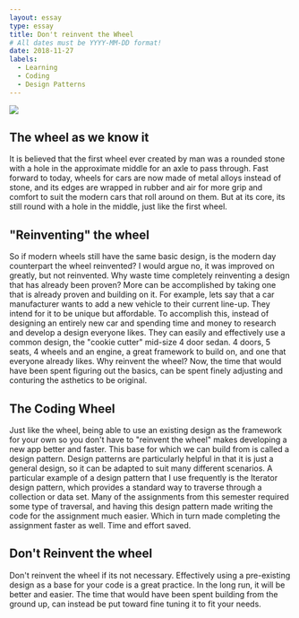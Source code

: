 ```yaml
---
layout: essay
type: essay
title: Don't reinvent the Wheel
# All dates must be YYYY-MM-DD format!
date: 2018-11-27
labels:
  - Learning
  - Coding
  - Design Patterns
---
```

<img class="ui image" src="{{ site.baseurl }}/images/wheel.jpg"> 

## The wheel as we know it
It is believed that the first wheel ever created by man was a rounded stone with a hole in the approximate middle for an axle to pass through. Fast forward to today, wheels for cars are now made of metal alloys instead of stone, and its edges are wrapped in rubber and air for more grip and comfort to suit the modern cars that roll around on them. But at its core, its still round with a hole in the middle, just like the first wheel. 

## "Reinventing" the wheel
So if modern wheels still have the same basic design, is the modern day counterpart the wheel reinvented? I would argue no, it was improved on greatly, but not reinvented. Why waste time completely reinventing a design that has already been proven? More can be accomplished by taking one that is already proven and building on it. For example, lets say that a car manufacturer wants to add a new vehicle to their current line-up. They intend for it to be unique but affordable. To accomplish this, instead of designing an entirely new car and spending time and money to research and develop a design everyone likes. They can easily and effectively use a common design, the "cookie cutter" mid-size 4 door sedan. 4 doors, 5 seats, 4 wheels and an engine, a great framework to build on, and one that everyone already likes. Why reinvent the wheel? Now, the time that would have been spent figuring out the basics, can be spent finely adjusting and conturing the asthetics to be original. 

## The Coding Wheel
Just like the wheel, being able to use an existing design as the framework for your own so you don't have to "reinvent the wheel" makes developing a new app better and faster. This base for which we can build from is called a design pattern. Design patterns are particularly helpful in that it is just a general design, so it can be adapted to suit many different scenarios. A particular example of a design pattern that I use frequently is the Iterator design pattern, which provides a standard way to traverse through a collection or data set. Many of the assignments from this semester required some type of traversal, and having this design pattern made writing the code for the assignment much easier. Which in turn made completing the assignment faster as well. Time and effort saved. 

## Don't Reinvent the wheel
Don't reinvent the wheel if its not necessary. Effectively using a pre-existing design as a base for your code is a great practice. In the long run, it will be better and easier. The time that would have been spent building from the ground up, can instead be put toward fine tuning it to fit your needs.
